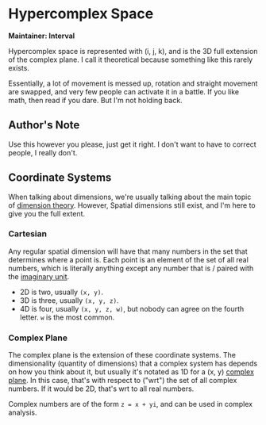 # Hypercomplex Space

**Maintainer: Interval**

<tldr>
Hypercomplex space is represented with (i, j, k), and is the 3D full extension of the complex plane.
I call it theoretical because something like this rarely exists.

Essentially, a lot of movement is messed up, rotation and straight movement are swapped, and very few people can activate it in a battle.
If you like math, then read if you dare. But I'm not holding back.
</tldr>

## Author's Note

Use this however you please, just get it right.
I don't want to have to correct people, I really don't.

## Coordinate Systems

When talking about dimensions, we're usually talking about the main topic of [dimension theory](DimT.md).
However, Spatial dimensions still exist, and I'm here to give you the full extent.

### Cartesian

Any regular spatial dimension will have that many numbers in the set that determines where a point is.
Each point is an element of the set of all real numbers, which is literally anything except any number that is / paired with the [imaginary unit](https://en.wikipedia.org/wiki/Imaginary_unit).

* 2D is two, usually `(x, y)`.
* 3D is three, usually `(x, y, z)`.
* 4D is four, usually `(x, y, z, w)`, but nobody can agree on the fourth letter. `w` is the most common.

### Complex Plane

The complex plane is the extension of these coordinate systems.
The dimensionality (quantity of dimensions) that a complex system has depends on how you think about it, but usually it's notated as 1D for a (x, y) [complex plane](https://en.wikipedia.org/wiki/Complex_plane).
In this case, that's with respect to ("wrt") the set of all complex numbers. If it would be 2D, that's wrt to all real numbers.

Complex numbers are of the form `z = x + yi`, and can be used in complex analysis.
